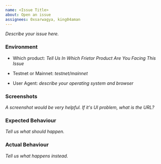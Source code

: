 ```yaml
---
name: <Issue Title>
about: Open an issue
assignees: 0xsarwagya, king04aman
---
```


*Describe your issue here.*

### Environment

* Which product: *Tell Us In Which Frietor Product Are You Facing This Issue*

* Testnet or Mainnet: *testnet/mainnet*

* User Agent: *describe your operating system and browser*

### Screenshots

*A screenshot would be very helpful. If it's UI problem, what is the URL?*

### Expected Behaviour

*Tell us what should happen.*

### Actual Behaviour

*Tell us what happens instead.*
